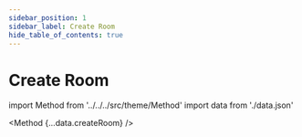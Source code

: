 ```yaml
---
sidebar_position: 1
sidebar_label: Create Room
hide_table_of_contents: true
---
```


# Create Room

import Method from '../../../src/theme/Method'
import data from './data.json'

<Method 
{...data.createRoom}
/>